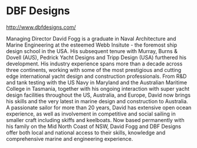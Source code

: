 # DBF Designs

http://www.dbfdesigns.com/

Managing Director David Fogg is a graduate in Naval Architecture and Marine Engineering at the esteemed Webb Insitute - the foremost ship design school in the USA. His subsequent tenure with Murray, Burns & Dovell (AUS), Pedrick Yacht Designs and Tripp Design (USA) furthered his development. His industry experience spans more than a decade across three continents, working with some of the most prestigious and cutting edge international yacht design and construction professionals. From R&D and tank testing with the US Navy in Maryland and the Australian Maritime College in Tasmania, together with his ongoing interaction with super yacht design facilities throughout the US, Australia, and Europe, David now brings his skills and the very latest in marine design and construction to Australia. A passionate sailor for more than 20 years, David has extensive open ocean experience, as well as involvement in competitive and social sailing in smaller craft including skiffs and keelboats. Now based permanently with his family on the Mid North Coast of NSW, David Fogg and DBF Designs offer both local and national access to their skills, knowledge and comprehensive marine and engineering experience.
